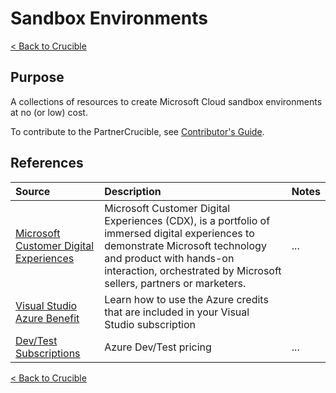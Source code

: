 # Sandbox Environments

[< Back to Crucible](./)

## Purpose

A collections of resources to create Microsoft Cloud sandbox environments at no (or low) cost.

To contribute to the PartnerCrucible, see [Contributor's Guide](ContributorsGuide).


## References


Source | Description | Notes
:----- | :---------- | :----
[Microsoft Customer Digital Experiences](https://cdx.transform.microsoft.com/)| Microsoft Customer Digital Experiences (CDX), is a portfolio of immersed digital experiences to demonstrate Microsoft technology and product with hands-on interaction, orchestrated by Microsoft sellers, partners or marketers. | ...
[Visual Studio Azure Benefit](https://azure.microsoft.com/en-ca/pricing/member-offers/credit-for-visual-studio-subscribers/)	| Learn how to use the Azure credits that are included in your Visual Studio subscription
[Dev/Test Subscriptions](https://azure.microsoft.com/en-us/pricing/dev-test/#overview)| Azure Dev/Test pricing | ...

[< Back to Crucible](./)

